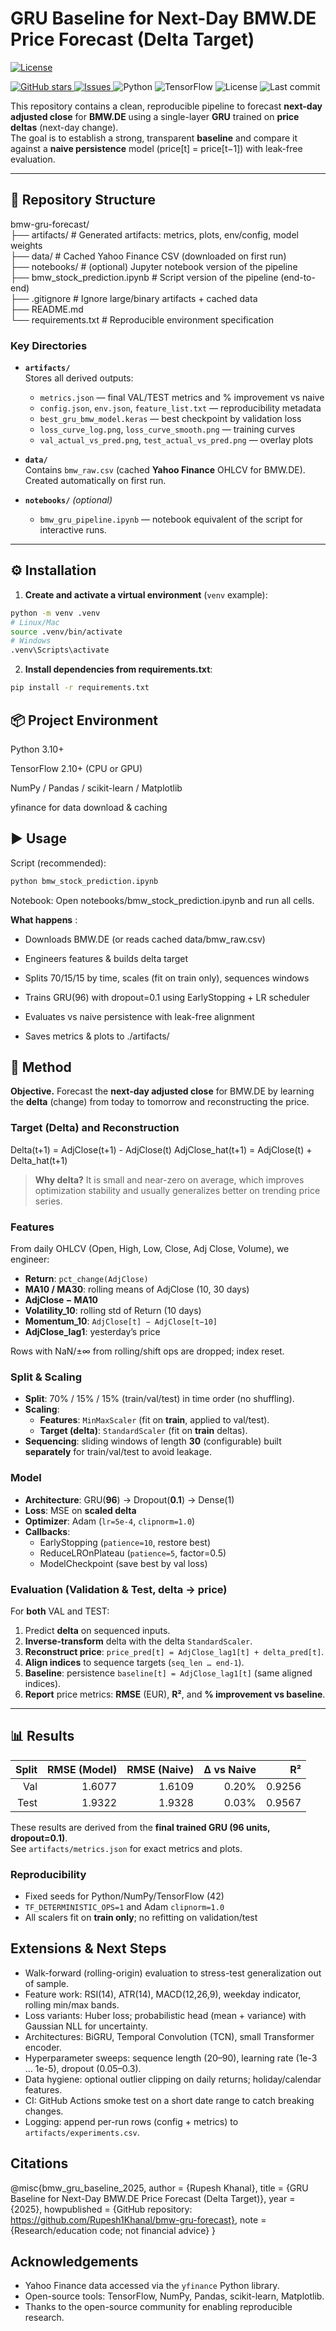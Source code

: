 # GRU Baseline for Next-Day BMW.DE Price Forecast (Delta Target)

<a href="https://github.com/Rupesh1Khanal/bmw-gru-forecast/blob/main/LICENSE">
  <img alt="License" src="https://img.shields.io/github/license/Rupesh1Khanal/bmw-gru-forecast">
</a>

<p align="left">
  <a href="https://github.com/Rupesh1Khanal/bmw-gru-forecast/stargazers">
    <img alt="GitHub stars" src="https://img.shields.io/github/stars/Rupesh1Khanal/bmw-gru-forecast?style=social">
  </a>
  <a href="https://github.com/Rupesh1Khanal/bmw-gru-forecast/issues">
    <img alt="Issues" src="https://img.shields.io/github/issues/Rupesh1Khanal/bmw-gru-forecast">
  </a>
  <img alt="Python" src="https://img.shields.io/badge/Python-3.10+-blue">
  <img alt="TensorFlow" src="https://img.shields.io/badge/TensorFlow-2.10%2B-orange">
  <img alt="License" src="https://img.shields.io/badge/License-MIT-green">
  <img alt="Last commit" src="https://img.shields.io/github/last-commit/Rupesh1Khanal/bmw-gru-forecast">
</p>

This repository contains a clean, reproducible pipeline to forecast **next-day adjusted close** for **BMW.DE** using a single-layer **GRU** trained on **price deltas** (next-day change).  
The goal is to establish a strong, transparent **baseline** and compare it against a **naive persistence** model (price[t] = price[t−1]) with leak-free evaluation.

---

## 📂 Repository Structure

bmw-gru-forecast/  
├── artifacts/        # Generated artifacts: metrics, plots, env/config, model weights  
├── data/             # Cached Yahoo Finance CSV (downloaded on first run)  
├── notebooks/        # (optional) Jupyter notebook version of the pipeline  
├── bmw_stock_prediction.ipynb  # Script version of the pipeline (end-to-end)  
├── .gitignore        # Ignore large/binary artifacts + cached data  
├── README.md  
└── requirements.txt  # Reproducible environment specification

### Key Directories

- **`artifacts/`**  
  Stores all derived outputs:
  - `metrics.json` — final VAL/TEST metrics and % improvement vs naive  
  - `config.json`, `env.json`, `feature_list.txt` — reproducibility metadata  
  - `best_gru_bmw_model.keras` — best checkpoint by validation loss  
  - `loss_curve_log.png`, `loss_curve_smooth.png` — training curves  
  - `val_actual_vs_pred.png`, `test_actual_vs_pred.png` — overlay plots

- **`data/`**  
  Contains `bmw_raw.csv` (cached **Yahoo Finance** OHLCV for BMW.DE). Created automatically on first run.

- **`notebooks/`** *(optional)*  
  - `bmw_gru_pipeline.ipynb` — notebook equivalent of the script for interactive runs.

---

## ⚙️ Installation

1) **Create and activate a virtual environment** (`venv` example):

```bash
python -m venv .venv
# Linux/Mac
source .venv/bin/activate
# Windows
.venv\Scripts\activate
```

2) **Install dependencies from requirements.txt**:
```bash
pip install -r requirements.txt
```
## 📦 Project Environment

Python 3.10+

TensorFlow 2.10+ (CPU or GPU)

NumPy / Pandas / scikit-learn / Matplotlib

yfinance for data download & caching

## ▶️ Usage

Script (recommended):
``` bash
python bmw_stock_prediction.ipynb
```

Notebook:
Open notebooks/bmw_stock_prediction.ipynb and run all cells.

**What happens** :

- Downloads BMW.DE (or reads cached data/bmw_raw.csv)

- Engineers features & builds delta target

- Splits 70/15/15 by time, scales (fit on train only), sequences windows

- Trains GRU(96) with dropout=0.1 using EarlyStopping + LR scheduler

- Evaluates vs naive persistence with leak-free alignment

- Saves metrics & plots to ./artifacts/

## 🧠 Method

**Objective.** Forecast the **next-day adjusted close** for BMW.DE by learning the **delta** (change) from today to tomorrow and reconstructing the price.

### Target (Delta) and Reconstruction

Delta(t+1) = AdjClose(t+1) - AdjClose(t)
AdjClose_hat(t+1) = AdjClose(t) + Delta_hat(t+1)

> **Why delta?** It is small and near-zero on average, which improves optimization stability and usually generalizes better on trending price series.

### Features
From daily OHLCV (Open, High, Low, Close, Adj Close, Volume), we engineer:
- **Return**: `pct_change(AdjClose)`
- **MA10 / MA30**: rolling means of AdjClose (10, 30 days)
- **AdjClose − MA10**
- **Volatility_10**: rolling std of Return (10 days)
- **Momentum_10**: `AdjClose[t] − AdjClose[t−10]`
- **AdjClose_lag1**: yesterday’s price

Rows with NaN/±∞ from rolling/shift ops are dropped; index reset.

### Split & Scaling
- **Split**: 70% / 15% / 15% (train/val/test) in time order (no shuffling).
- **Scaling**:
  - **Features**: `MinMaxScaler` (fit on **train**, applied to val/test).
  - **Target (delta)**: `StandardScaler` (fit on **train** deltas).
- **Sequencing**: sliding windows of length **30** (configurable) built **separately** for train/val/test to avoid leakage.

### Model
- **Architecture**: GRU(**96**) → Dropout(**0.1**) → Dense(1)
- **Loss**: MSE on **scaled delta**
- **Optimizer**: Adam (`lr=5e-4`, `clipnorm=1.0`)
- **Callbacks**:
  - EarlyStopping (`patience=10`, restore best)
  - ReduceLROnPlateau (`patience=5`, factor=0.5)
  - ModelCheckpoint (save best by val loss)

### Evaluation (Validation & Test, delta → price)
For **both** VAL and TEST:
1. Predict **delta** on sequenced inputs.
2. **Inverse-transform** delta with the delta `StandardScaler`.
3. **Reconstruct price**: `price_pred[t] = AdjClose_lag1[t] + delta_pred[t]`.
4. **Align indices** to sequence targets (`seq_len … end-1`).
5. **Baseline**: persistence `baseline[t] = AdjClose_lag1[t]` (same aligned indices).
6. **Report** price metrics: **RMSE** (EUR), **R²**, and **% improvement vs baseline**.

---

## 📊 Results

| Split | RMSE (Model) | RMSE (Naive) | Δ vs Naive | R² |
|------:|--------------:|-------------:|-----------:|---:|
| Val   | 1.6077 | 1.6109 | 0.20% | 0.9256 |
| Test  | 1.9322 | 1.9328 | 0.03% | 0.9567 |


These results are derived from the **final trained GRU (96 units, dropout=0.1)**.  
See `artifacts/metrics.json` for exact metrics and plots.


### Reproducibility
- Fixed seeds for Python/NumPy/TensorFlow (42)  
- `TF_DETERMINISTIC_OPS=1` and Adam `clipnorm=1.0`  
- All scalers fit on **train only**; no refitting on validation/test

## Extensions & Next Steps
- Walk-forward (rolling-origin) evaluation to stress-test generalization out of sample.
- Feature work: RSI(14), ATR(14), MACD(12,26,9), weekday indicator, rolling min/max bands.
- Loss variants: Huber loss; probabilistic head (mean + variance) with Gaussian NLL for uncertainty.
- Architectures: BiGRU, Temporal Convolution (TCN), small Transformer encoder.
- Hyperparameter sweeps: sequence length (20–90), learning rate (1e-3 … 1e-5), dropout (0.05–0.3).
- Data hygiene: optional outlier clipping on daily returns; holiday/calendar features.
- CI: GitHub Actions smoke test on a short date range to catch breaking changes.
- Logging: append per-run rows (config + metrics) to `artifacts/experiments.csv`.



## Citations
@misc{bmw_gru_baseline_2025,
  author       = {Rupesh Khanal},
  title        = {GRU Baseline for Next-Day BMW.DE Price Forecast (Delta Target)},
  year         = {2025},
  howpublished = {GitHub repository: https://github.com/Rupesh1Khanal/bmw-gru-forecast},
  note         = {Research/education code; not financial advice}
}

## Acknowledgements
- Yahoo Finance data accessed via the `yfinance` Python library.
- Open-source tools: TensorFlow, NumPy, Pandas, scikit-learn, Matplotlib.
- Thanks to the open-source community for enabling reproducible research.
